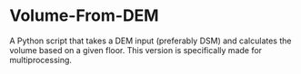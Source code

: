 # Volume-From-DEM
A Python script that takes a DEM input (preferably DSM) and calculates the volume based on a given floor. This version is specifically made for multiprocessing.
